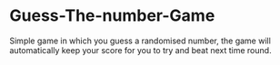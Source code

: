# Guess-The-number-Game
Simple game in which you guess a randomised number, the game will automatically keep your score for you to try and beat next time round. 
